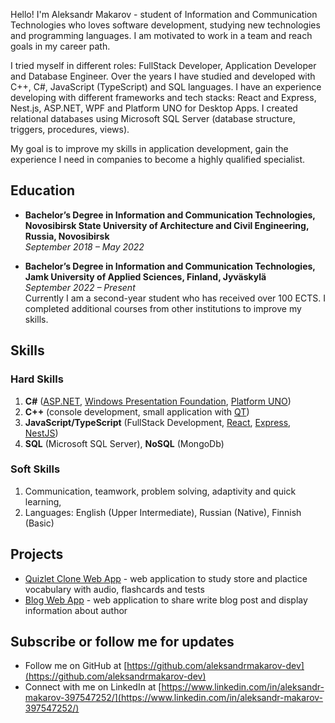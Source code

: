 Hello! I'm Aleksandr Makarov - student of Information and Communication Technologies who loves software development, studying new technologies and programming languages. I am motivated to work in a team and reach goals in my career path.

I tried myself in different roles: FullStack Developer, Application Developer and Database Engineer. Over the years I have studied and developed with C++, C#, JavaScript (TypeScript) and SQL languages. I have an experience developing with different frameworks and tech stacks: React and Express, Nest.js, ASP.NET, WPF and Platform UNO for Desktop Apps. I created relational databases using Microsoft SQL Server (database structure, triggers, procedures, views).

My goal is to improve my skills in application development, gain the experience I need in companies to become a highly qualified specialist.

## Education

- **Bachelor’s Degree in Information and Communication Technologies, Novosibirsk State University of Architecture and Civil Engineering, Russia, Novosibirsk**  
  _September 2018 – May 2022_

- **Bachelor’s Degree in Information and Communication Technologies, Jamk University of Applied Sciences, Finland, Jyväskylä**  
  _September 2022 – Present_  
  Currently I am a second-year student who has received over 100 ECTS. I completed additional courses from other institutions to improve my skills.

## Skills

### Hard Skills

1.  **C#** ([ASP.NET](https://dotnet.microsoft.com/en-us/apps/aspnet), [Windows Presentation Foundation](https://learn.microsoft.com/en-us/dotnet/desktop/wpf/getting-started/?view=netframeworkdesktop-4.8), [Platform UNO](https://platform.uno/))
2.  **C++** (console development, small application with [QT](https://www.qt.io/))
3.  **JavaScript/TypeScript** (FullStack Development, [React](https://react.dev/), [Express](https://expressjs.com/), [NestJS](https://docs.nestjs.com/))
4.  **SQL** (Microsoft SQL Server), **NoSQL** (MongoDb)

### Soft Skills

1. Communication, teamwork, problem solving, adaptivity and quick learning,
2. Languages: English (Upper Intermediate), Russian (Native), Finnish (Basic)

## Projects

- [Quizlet Clone Web App](https://github.com/aleksandrmakarov-dev/education-platform-project) - web application to study store and plactice vocabulary with audio, flashcards and tests
- [Blog Web App](https://github.com/aleksandrmakarov-dev/practice-project) - web application to share write blog post and display information about author

## Subscribe or follow me for updates

- Follow me on GitHub at [https://github.com/aleksandrmakarov-dev](https://github.com/aleksandrmakarov-dev)
- Connect with me on LinkedIn at [https://www.linkedin.com/in/aleksandr-makarov-397547252/](https://www.linkedin.com/in/aleksandr-makarov-397547252/)
